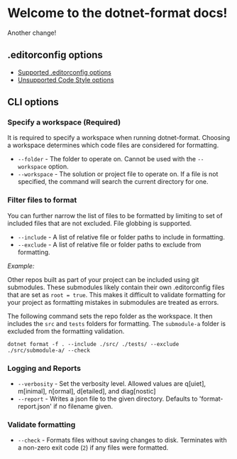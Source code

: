 # Welcome to the dotnet-format docs!

Another change!

## .editorconfig options
- [Supported .editorconfig options](./Supported-.editorconfig-options.md)
- [Unsupported Code Style options](./Unsupported-Code-Style-options.md)

## CLI options

### Specify a workspace (Required)

It is required to specify a workspace when running dotnet-format. Choosing a workspace determines which code files are considered for formatting.

- `--folder` - The folder to operate on. Cannot be used with the `--workspace` option.
- `--workspace` - The solution or project file to operate on. If a file is not specified, the command will search the current directory for one.

### Filter files to format

You can further narrow the list of files to be formatted by limiting to set of included files that are not excluded. File globbing is supported.

- `--include` - A list of relative file or folder paths to include in formatting.
- `--exclude` - A list of relative file or folder paths to exclude from formatting.

*Example:*

Other repos built as part of your project can be included using git submodules. These submodules likely contain their own .editorconfig files that are set as `root = true`. This makes it difficult to validate formatting for your project as formatting mistakes in submodules are treated as errors.

The following command sets the repo folder as the workspace. It then includes the `src` and `tests` folders for formatting. The `submodule-a` folder is excluded from the formatting validation.

```console
dotnet format -f . --include ./src/ ./tests/ --exclude ./src/submodule-a/ --check
```

### Logging and Reports

- `--verbosity` - Set the verbosity level. Allowed values are q[uiet], m[inimal], n[ormal], d[etailed], and diag[nostic]
- `--report` - Writes a json file to the given directory. Defaults to 'format-report.json' if no filename given.

### Validate formatting

- `--check` - Formats files without saving changes to disk. Terminates with a non-zero exit code (`2`) if any files were formatted.